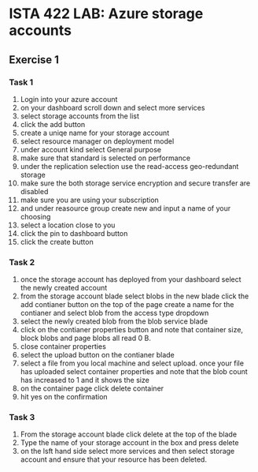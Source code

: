 # ISTA 422 LAB: Azure storage accounts
## Exercise 1

### Task 1
   1. Login into your azure account   
   1. on your dashboard scroll down and select more services   
   1. select storage accounts from the list   
   1. click the add button    
   1. create a uniqe name for your storage account   
   1. select resource manager on deployment model   
   1. under account kind select General purpose   
   1. make sure that standard is selected on performance   
   1. under the replication selection use the read-access geo-redundant storage   
   1. make sure the both storage service encryption and secure transfer are disabled   
   1. make sure you are using your subscription   
   1. and under reasource group create new and input a name of your choosing   
   1. select a location close to you   
   1. click the pin to dashboard button   
   1. click the create button     

   
	  
### Task 2

   1. once the storage account has deployed from your dashboard select   
      the newly created account
   1. from the storage account blade select blobs
    in the new blade click the add contianer button on the top of the page
    create a name for the contianer and select blob from the access type dropdown
   1. select the newly created blob from the blob service blade
   1. click on the contianer properties button and note that container size, 
    block blobs and page blobs all read 0 B.
   1. close container properties
   1. select the upload button on the contianer blade
   1. select a file from you local machine and select upload.
    once your file has uploaded select container properties and note that the
    blob count has increased to 1 and it shows the size
   1. on the container page click delete container
   1. hit yes on the confirmation 
    
### Task 3
   
   1. From the storage account blade click delete  at the top of the blade
   1. Type the name of your storage account in the box and press delete
   1. on the lsft hand side select more services and then select storage account
      and ensure that your resource has been deleted.


